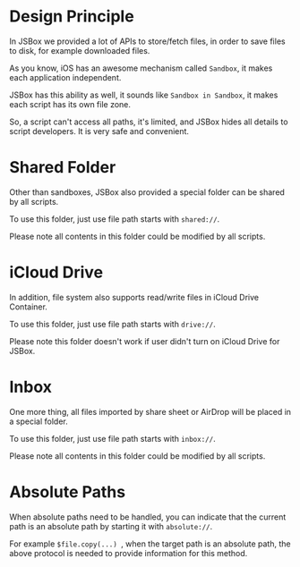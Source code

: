 # Design Principle

In JSBox we provided a lot of APIs to store/fetch files, in order to save files to disk, for example downloaded files.

As you know, iOS has an awesome mechanism called `Sandbox`, it makes each application independent.

JSBox has this ability as well, it sounds like `Sandbox in Sandbox`, it makes each script has its own file zone.

So, a script can't access all paths, it's limited, and JSBox hides all details to script developers. It is very safe and convenient.

# Shared Folder

Other than sandboxes, JSBox also provided a special folder can be shared by all scripts.

To use this folder, just use file path starts with `shared://`.

Please note all contents in this folder could be modified by all scripts.

# iCloud Drive

In addition, file system also supports read/write files in iCloud Drive Container.

To use this folder, just use file path starts with `drive://`.

Please note this folder doesn't work if user didn't turn on iCloud Drive for JSBox.

# Inbox

One more thing, all files imported by share sheet or AirDrop will be placed in a special folder.

To use this folder, just use file path starts with `inbox://`.

Please note all contents in this folder could be modified by all scripts.

# Absolute Paths

When absolute paths need to be handled, you can indicate that the current path is an absolute path by starting it with `absolute://`.

For example `$file.copy(...) `, when the target path is an absolute path, the above protocol is needed to provide information for this method.